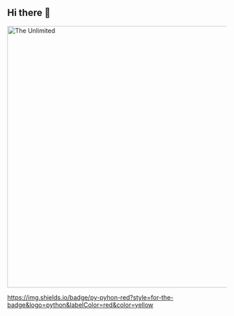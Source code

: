 ## Hi there 👋

<img scr="https://github.com/Ricky-spanish/Ricky-spanish/blob/main/i-see-you-roger.gif?raw=true" alt="The Unlimited" width="600">


https://img.shields.io/badge/py-pyhon-red?style=for-the-badge&logo=python&labelColor=red&color=yellow
